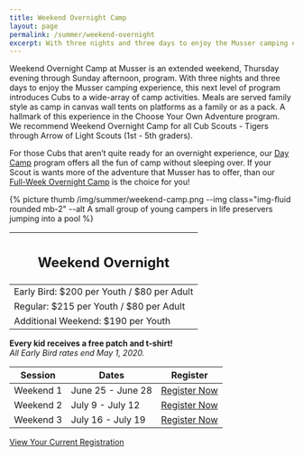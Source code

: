 ```yaml
---
title: Weekend Overnight Camp
layout: page
permalink: /summer/weekend-overnight
excerpt: With three nights and three days to enjoy the Musser camping experience, this next level of program introduces Cubs to a wide-array of camp activities.
---
```


<div class="row">
  <div class="col-md-8">
    <p>
      Weekend Overnight Camp at Musser is an extended weekend, Thursday evening through Sunday afternoon, program. With three nights and three days to enjoy the Musser camping experience, this next level of program introduces Cubs to a wide-array of camp activities. Meals are served family style as camp in canvas wall tents on platforms as a family or as a pack. A hallmark of this experience in the Choose Your Own Adventure program. We recommend Weekend Overnight Camp for all Cub Scouts - Tigers through Arrow of Light Scouts (1st - 5th graders).
    </p>
    <p>
      For those Cubs that aren’t quite ready for an overnight experience, our <a href="/summer/day-camp">Day Camp</a> program offers all the fun of camp without sleeping over. If your Scout is wants more of the adventure that Musser has to offer, than our <a href="/summer/full-week-overnight">Full-Week Overnight Camp</a> is the choice for you!
    </p>
  </div>
  <div class="col-md-4">
    {% picture thumb /img/summer/weekend-camp.png --img class="img-fluid rounded mb-2" --alt A small group of young campers in life preservers jumping into a pool %}
  </div>
</div>
<div class="row">
  <div class="col">
    <table class="table table-striped my-3 ">
      <thead class="text-center">
        <tr>
          <th scope="col"><h2 class="my-0">Weekend Overnight</h2></th>
        </tr>
      </thead>
      <tbody>
          <tr>
            <td>Early Bird: $200 per Youth / $80 per Adult</td>
          </tr>
          <tr>
            <td>Regular: $215 per Youth / $80 per Adult</td>
          </tr>
          <tr>
            <td>Additional Weekend: $190 per Youth</td>
          </tr>
      </tbody>
    </table>
    <div class="text-center">
      <strong>Every kid receives a free patch and t-shirt!</strong><br>
      <em>All Early Bird rates end May 1, 2020.</em>
    </div>
  </div>
  <div class="col">
    <table class="table table-striped my-3 text-center">
      <thead>
        <tr>
          <th scope="col">Session</th>
          <th scope="col">Dates</th>
          <th scope="col">Register</th>
        </tr>
      </thead>
      <tbody>
          <tr>
            <td>Weekend 1</td>
            <td>June 25 - June 28</td>
            <td><a class="btn btn-primary btn-block" href="https://colbsa.doubleknot.com/event/weekend-overnight-camp-session-1-june-25-28/2593001">Register Now</a></td>
          </tr>
          <tr>
            <td>Weekend 2</td>
            <td>July 9 - July 12</td>
            <td><a class="btn btn-primary btn-block" href="https://colbsa.doubleknot.com/event/weekend-overnight-camp-session-2-july-9-12/2593002">Register Now</a></td>
          </tr>
          <tr>
            <td>Weekend 3</td>
            <td>July 16 - July 19</td>
            <td><a class="btn btn-primary btn-block" href="https://colbsa.doubleknot.com/event/weekend-overnight-camp-session-3-july-16-19/2593003">Register Now</a></td>
          </tr>
      </tbody>
    </table>
    <div class="text-center">
      <a role="button" class="btn btn-primary btn-lg" href="https://colbsa.doubleknot.com/Rosters/logon.aspx?orgkey=541">View Your Current Registration</a>
    </div>
  </div>
</div>
